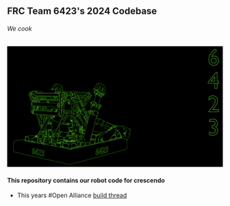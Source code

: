 ## FRC Team 6423's 2024 Codebase
###### We cook 
![image info](./images/decibelFinalRender.png)

#### This repository contains our robot code for crescendo

 - This years #Open Alliance [build thread](https://www.chiefdelphi.com/t/6423-iron-patriots-open-alliance-build-thread-2024-crescendo/446307)